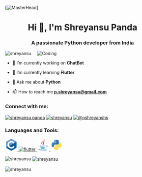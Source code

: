 [![MasterHead](https://mir-s3-cdn-cf.behance.net/project_modules/max_1200/79731568097599.5b50bca477735.jpg)]
<h1 align="center">Hi 👋, I'm Shreyansu Panda</h1>
<h3 align="center">A passionate Python developer from India</h3>
<img align="right" alt="Coding" width="400" src="https://hack.codingblocks.com/_nuxt/img/maingif.1646021.gif">


<p align="left"> <img src="https://komarev.com/ghpvc/?username=shreyansu&label=Profile%20views&color=0e75b6&style=flat" alt="shreyansu" /> </p>

- 🔭 I’m currently working on **ChatBot**

- 🌱 I’m currently learning **Flutter**

- 💬 Ask me about **Python**

- 📫 How to reach me **p.shreyansu@gmail.com**

<h3 align="left">Connect with me:</h3>
<p align="left">
<a href="https://linkedin.com/in/shreyansu panda" target="blank"><img align="center" src="https://raw.githubusercontent.com/rahuldkjain/github-profile-readme-generator/master/src/images/icons/Social/linked-in-alt.svg" alt="shreyansu panda" height="30" width="40" /></a>
<a href="https://instagram.com/shreyansu" target="blank"><img align="center" src="https://raw.githubusercontent.com/rahuldkjain/github-profile-readme-generator/master/src/images/icons/Social/instagram.svg" alt="shreyansu" height="30" width="40" /></a>
<a href="https://www.hackerrank.com/@pshreyanshs" target="blank"><img align="center" src="https://raw.githubusercontent.com/rahuldkjain/github-profile-readme-generator/master/src/images/icons/Social/hackerrank.svg" alt="@pshreyanshs" height="30" width="40" /></a>
</p>

<h3 align="left">Languages and Tools:</h3>
<p align="left"> <a href="https://www.cprogramming.com/" target="_blank" rel="noreferrer"> <img src="https://raw.githubusercontent.com/devicons/devicon/master/icons/c/c-original.svg" alt="c" width="40" height="40"/> </a> <a href="https://flutter.dev" target="_blank" rel="noreferrer"> <img src="https://www.vectorlogo.zone/logos/flutterio/flutterio-icon.svg" alt="flutter" width="40" height="40"/> </a> <a href="https://www.java.com" target="_blank" rel="noreferrer"> <img src="https://raw.githubusercontent.com/devicons/devicon/master/icons/java/java-original.svg" alt="java" width="40" height="40"/> </a> <a href="https://www.python.org" target="_blank" rel="noreferrer"> <img src="https://raw.githubusercontent.com/devicons/devicon/master/icons/python/python-original.svg" alt="python" width="40" height="40"/> </a> </p>

<p><img align="left" src="https://github-readme-stats.vercel.app/api/top-langs?username=shreyansu&show_icons=true&locale=en&layout=compact" alt="shreyansu" /></p>

<p>&nbsp;<img align="center" src="https://github-readme-stats.vercel.app/api?username=shreyansu&show_icons=true&locale=en" alt="shreyansu" /></p>

<p><img align="center" src="https://github-readme-streak-stats.herokuapp.com/?user=shreyansu&" alt="shreyansu" /></p>
